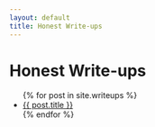```yaml
---
layout: default
title: Honest Write-ups
---
```


# Honest Write-ups

<ul>
  {% for post in site.writeups %}
    <li><a href="{{ post.url }}">{{ post.title }}</a></li>
  {% endfor %}
</ul>

